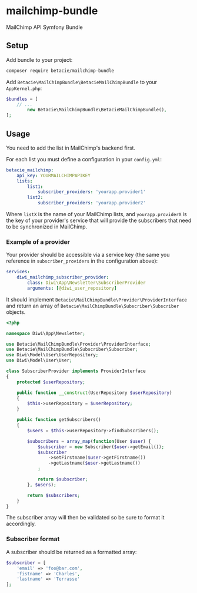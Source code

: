 # mailchimp-bundle
MailChimp API Symfony Bundle

## Setup

Add bundle to your project:

```bash
composer require betacie/mailchimp-bundle
```

Add `Betacie\MailChimpBundle\BetacieMailChimpBundle` to your `AppKernel.php`:

```php 
$bundles = [
    // ...
        new Betacie\MailChimpBundle\BetacieMailChimpBundle(),
];
```

## Usage

You need to add the list in MailChimp's backend first.

For each list you must define a configuration in your `config.yml`:

```yaml
betacie_mailchimp:
    api_key: YOURMAILCHIMPAPIKEY
    lists:
        list1:
            subscriber_providers: 'yourapp.provider1'
        list2:
            subscriber_providers: 'yourapp.provider2'
```

Where `listX` is the name of your MailChimp lists, and `yourapp.providerX` is the key of your provider's service that will provide the subscribers that need to be synchronized in MailChimp.

### Example of a provider

Your provider should be accessible via a service key (the same you reference in `subscriber_providers` in the configuration above):

```yaml
services:
    diwi_mailchimp_subscriber_provider:
        class: Diwi\App\Newsletter\SubscriberProvider
        arguments: [@diwi_user_repository]
```

It should implement `Betacie\MailChimpBundle\Provider\ProviderInterface` and return an array of `Betacie\MailChimpBundle\Subscriber\Subscriber` objects. 

```php
<?php

namespace Diwi\App\Newsletter;

use Betacie\MailChimpBundle\Provider\ProviderInterface;
use Betacie\MailChimpBundle\Subscriber\Subscriber;
use Diwi\Model\User\UserRepository;
use Diwi\Model\User\User;

class SubscriberProvider implements ProviderInterface
{
    protected $userRepository;

    public function __construct(UserRepository $userRepository)
    {
        $this->userRepository = $userRepository;
    }

    public function getSubscribers()
    {
        $users = $this->userRepository->findSubscribers();

        $subscribers = array_map(function(User $user) {
            $subscriber = new Subscriber($user->getEmail());
            $subscriber
                ->setFirstname($user->getFirstname())
                ->getLastname($user->getLastname())
            ;

            return $subscriber;
        }, $users);

        return $subscribers;
    }
}
```

The subscriber array will then be validated so be sure to format it accordingly.

### Subscriber format

A subscriber should be returned as a formatted array:

```php
$subscriber = [
    'email' => 'foo@bar.com',
    'fistname' => 'Charles',
    'lastname' => 'Terrasse'
];
```